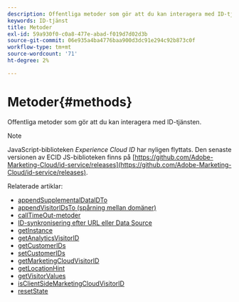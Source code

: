 ```yaml
---
description: Offentliga metoder som gör att du kan interagera med ID-tjänsten.
keywords: ID-tjänst
title: Metoder
exl-id: 59a930f0-c0a8-477e-abad-f019d7d02d3b
source-git-commit: 06e935a4ba4776baa900d3dc91e294c92b873c0f
workflow-type: tm+mt
source-wordcount: '71'
ht-degree: 2%

---
```


# Metoder{#methods}

Offentliga metoder som gör att du kan interagera med ID-tjänsten.

>[!NOTE]
>
>JavaScript-biblioteken *Experience Cloud ID* har nyligen flyttats. Den senaste versionen av ECID JS-biblioteken finns på [https://github.com/Adobe-Marketing-Cloud/id-service/releases](https://github.com/Adobe-Marketing-Cloud/id-service/releases).

Relaterade artiklar:

+ [appendSupplementalDataIDTo](appendsupplementaldataidto.md)
+ [appendVisitorIDsTo (spårning mellan domäner)](appendvisitorid.md)
+ [callTimeOut-metoder](timeout-functions.md)
+ [ID-synkronisering efter URL eller Data Source](idsync.md)
+ [getInstance](getinstance.md)
+ [getAnalyticsVisitorID](getanalyticsvisitorid.md)
+ [getCustomerIDs](getcustomerids.md)
+ [setCustomerIDs](setcustomerids.md)
+ [getMarketingCloudVisitorID](getmcvid.md)
+ [getLocationHint](getlocationhint.md)
+ [getVisitorValues](getvisitorvalues.md)
+ [isClientSideMarketingCloudVisitorID](client-side-id.md)
+ [resetState](resetstate.md)
